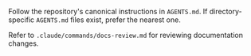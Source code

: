 Follow the repository's canonical instructions in `AGENTS.md`. If directory-specific `AGENTS.md` files exist, prefer the nearest one.

Refer to `.claude/commands/docs-review.md` for reviewing documentation changes.
